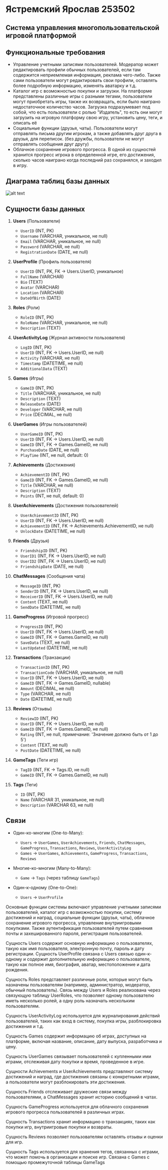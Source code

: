 # Ястремский Ярослав 253502

## Система управления многопользовательской игровой платформой

## Функциональные требования

- Управление учетными записями пользователей. Модератор может редактировать профили обычных пользователей, если там содержится неприемлемая информация,
  реклама чего-либо. Также сами пользователи могут редактировать свои профили, оставлять более подробную информацию, изменять аватарку и т.д.
- Каталог игр с возможностью покупки и загрузки. На платформе представлены различные игры с разными тегами, пользователи могут приобретать игры,
  также их возвращать, если было наиграно недостаточное количество часов. Загрузка подразумевает под собой, что есть пользователи с ролью
  "Издатель", то есть они могут загрузить на игровую платформу свою игру, установить цену, теги, и описать её
- Социальные функции (друзья, чаты). Пользователи могут отправлять письма другим игрокам, а также добавлять друг друга в друзья, для переписок.
  (без дружбы, пользователи не могут отправлять сообщения друг другу)
- Облачное сохранение игрового прогресса. В одной из сущностей хранится прогресс игрока в определенной игре, его достижения, сколько часов наиграно
  когда последний раз сохранялся, и заходил в игру.

## Диаграма таблиц базы данных
![alt text](https://github.com/whiteprincewithobsession/GamingPlatform/blob/main/diagram/diagram.png)

## Сущности базы данных

1. **Users** (Пользователи)
   - `UserID` (INT, PK)
   - `Username` (VARCHAR, уникальное, не null)
   - `Email` (VARCHAR, уникальное, не null)
   - `Password` (VARCHAR, не null)
   - `RegistrationDate` (DATE, не null)

2. **UserProfile** (Профиль пользователя)
   - `UserID` (INT, PK, FK -> Users.UserID, уникальное)
   - `FullName` (VARCHAR)
   - `Bio` (TEXT)
   - `Avatar` (VARCHAR)
   - `Location` (VARCHAR)
   - `DateOfBirth` (DATE)

3. **Roles** (Роли)
   - `RoleID` (INT, PK)
   - `RoleName` (VARCHAR, уникальное, не null)
   - `Description` (TEXT)

4. **UserActivityLog** (Журнал активности пользователя)
   - `LogID` (INT, PK)
   - `UserID` (INT, FK -> Users.UserID, не null)
   - `Activity` (VARCHAR, не null)
   - `Timestamp` (DATETIME, не null)
   - `AdditionalData` (TEXT)

5. **Games** (Игры)
   - `GameID` (INT, PK)
   - `Title` (VARCHAR, уникальное, не null)
   - `Description` (TEXT)
   - `ReleaseDate` (DATE)
   - `Developer` (VARCHAR, не null)
   - `Price` (DECIMAL, не null)

6. **UserGames** (Игры пользователей)
   - `UserGameID` (INT, PK)
   - `UserID` (INT, FK -> Users.UserID, не null)
   - `GameID` (INT, FK -> Games.GameID, не null)
   - `PurchaseDate` (DATE, не null)
   - `PlayTime` (INT, не null, default: 0)

7. **Achievements** (Достижения)
   - `AchievementID` (INT, PK)
   - `GameID` (INT, FK -> Games.GameID, не null)
   - `Title` (VARCHAR, не null)
   - `Description` (TEXT)
   - `Points` (INT, не null, default: 0)

8. **UserAchievements** (Достижения пользователей)
   - `UserAchievementID` (INT, PK)
   - `UserID` (INT, FK -> Users.UserID, не null)
   - `AchievementID` (INT, FK -> Achievements.AchievementID, не null)
   - `UnlockDate` (DATETIME, не null)

9. **Friends** (Друзья)
    - `FriendshipID` (INT, PK)
    - `UserID1` (INT, FK -> Users.UserID, не null)
    - `UserID2` (INT, FK -> Users.UserID, не null)
    - `FriendshipDate` (DATE, не null)

10. **ChatMessages** (Сообщения чата)
    - `MessageID` (INT, PK)
    - `SenderID` (INT, FK -> Users.UserID, не null)
    - `ReceiverID` (INT, FK -> Users.UserID, не null)
    - `Content` (TEXT, не null)
    - `SendDate` (DATETIME, не null)

11. **GameProgress** (Игровой прогресс)
    - `ProgressID` (INT, PK)
    - `UserID` (INT, FK -> Users.UserID, не null)
    - `GameID` (INT, FK -> Games.GameID, не null)
    - `SaveData` (TEXT, не null)
    - `LastUpdated` (DATETIME, не null)

12. **Transactions** (Транзакции)
    - `TransactionID` (INT, PK)
    - `TransactionCode` (VARCHAR, уникальное, не null)
    - `UserID` (INT, FK -> Users.UserID, не null)
    - `GameID` (INT, FK -> Games.GameID, nullable)
    - `Amount` (DECIMAL, не null)
    - `Type` (VARCHAR, не null)
    - `Date` (DATETIME, не null)

13. **Reviews** (Отзывы)
    - `ReviewID` (INT, PK)
    - `UserID` (INT, FK -> Users.UserID, не null)
    - `GameID` (INT, FK -> Games.GameID, не null)
    - `Rating` (INT, не null, примечание: 'Значение должно быть от 1 до 5')
    - `Content` (TEXT, не null)
    - `PostDate` (DATETIME, не null)

14. **GameTags** (Теги игр)
    - `TagID` (INT, FK -> Tags.ID, не null)
    - `GameID` (INT, FK -> Games.GameID, не null)

15. **Tags** (Теги)
    - `ID` (INT, PK)
    - `Name` (VARCHAR 31, уникальное, не null)
    - `Description` (VARCHAR 63, не null)
## Связи

- Один-ко-многим (One-to-Many):
  - `Users` -> `UserGames`, `UserAchievements`, `Friends`, `ChatMessages`, `GameProgress`, `Transactions`, `Reviews`, `UserActivityLog`
  - `Games` -> `UserGames`, `Achievements`, `GameProgress`, `Transactions`, `Reviews`

- Многие-ко-многим (Many-to-Many):
  - `Game` -> `Tags` (через таблицу `GameTags`)

- Один-к-одному (One-to-One):
  - `Users` -> `UserProfile`

Основные функции системы включают управление учетными записями пользователей, каталог игр с возможностью покупки, систему достижений и наград, социальные функции (друзья, чаты), облачное сохранение игрового прогресса, управление внутриигровыми покупками. Также аутентификация пользователей путем сравнения почты и захешированного пароля, регистрация пользователей.

Сущность Users содержит основную информацию о пользователях, такую как имя пользователя, электронную почту, пароль и дату регистрации. Сущность UserProfile связана с Users связью один-к-одному и содержит дополнительную информацию о пользователе, такую как полное имя, биография, аватар, местоположение и дата рождения.

Сущность Roles представляет различные роли, которые могут быть назначены пользователям (например, администратор, модератор, обычный пользователь). Связь между Users и Roles реализована через связующую таблицу UserRoles, что позволяет одному пользователю иметь несколько ролей, а одну роль назначать нескольким пользователям.

Сущность UserActivityLog используется для журналирования действий пользователей, таких как вход в систему, покупка игры, разблокировка достижения и т.д.

Сущность Games содержит информацию об играх, доступных на платформе, включая название, описание, дату выпуска, разработчика и цену.

Сущность UserGames связывает пользователей с купленными ими играми, отслеживая дату покупки и время, проведенное в игре.

Сущности Achievements и UserAchievements представляют систему достижений и наград, где достижения связаны с конкретными играми, а пользователи могут разблокировать эти достижения.

Сущность Friends отслеживает дружеские связи между пользователями, а ChatMessages хранит историю сообщений в чатах.

Сущность GameProgress используется для облачного сохранения игрового прогресса пользователей в различных играх.

Сущность Transactions хранит информацию о транзакциях, таких как покупки игр, внутриигровые покупки и возвраты.

Сущность Reviews позволяет пользователям оставлять отзывы и оценки для игр.

Сущность Tags используется для хранения тегов, связанных с играми, что может помочь в организации и поиске игр. Связана с Games с помощью промежуточной таблицы GameTags
